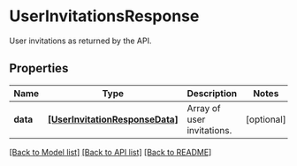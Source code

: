 # UserInvitationsResponse

User invitations as returned by the API.

## Properties

| Name     | Type                                                              | Description                | Notes      |
| -------- | ----------------------------------------------------------------- | -------------------------- | ---------- |
| **data** | [**[UserInvitationResponseData]**](UserInvitationResponseData.md) | Array of user invitations. | [optional] |

[[Back to Model list]](README.md#documentation-for-models) [[Back to API list]](README.md#documentation-for-api-endpoints) [[Back to README]](README.md)
